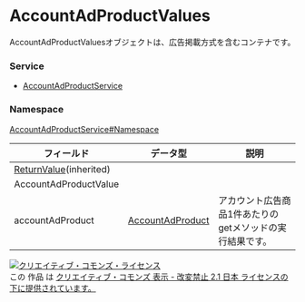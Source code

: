 # AccountAdProductValues
AccountAdProductValuesオブジェクトは、広告掲載方式を含むコンテナです。
### Service
+ [AccountAdProductService](../../services/AccountAdProductService.md)

### Namespace
[AccountAdProductService#Namespace](../../services/AccountAdProductService.md#namespace)

| フィールド | データ型 | 説明 |
|---|---|---|
| <a href="../Common/ReturnValue.md">ReturnValue</a>(inherited)|||
| AccountAdProductValue|||
| accountAdProduct| <a href="./AccountAdProduct.md">AccountAdProduct</a>| アカウント広告商品1件あたりのgetメソッドの実行結果です。 |

<a rel="license" href="http://creativecommons.org/licenses/by-nd/2.1/jp/"><img alt="クリエイティブ・コモンズ・ライセンス" style="border-width:0" src="https://i.creativecommons.org/l/by-nd/2.1/jp/88x31.png" /></a><br />この 作品 は <a rel="license" href="http://creativecommons.org/licenses/by-nd/2.1/jp/">クリエイティブ・コモンズ 表示 - 改変禁止 2.1 日本 ライセンスの下に提供されています。</a>
